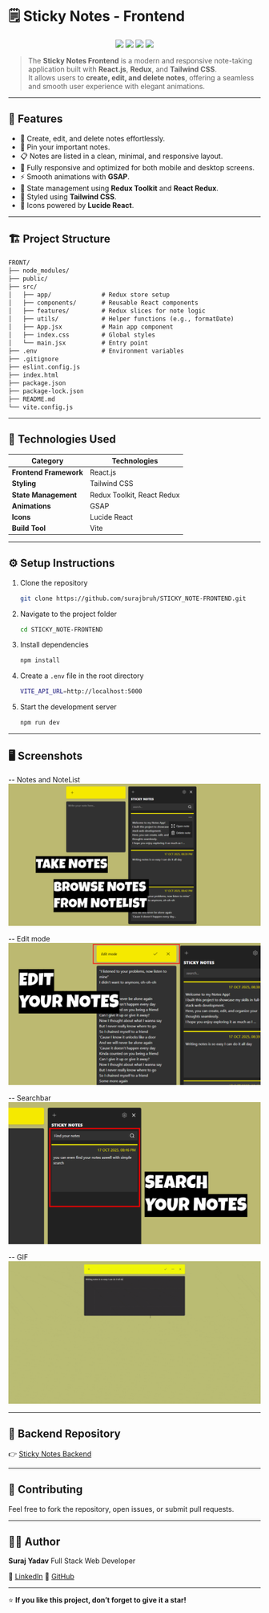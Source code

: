 # 🗒️ Sticky Notes - Frontend

<p align="center">
  <img src="https://img.shields.io/badge/React-20232A?style=for-the-badge&logo=react&logoColor=61DAFB"/>
  <img src="https://img.shields.io/badge/Tailwind_CSS-38B2AC?style=for-the-badge&logo=tailwind-css&logoColor=white"/>
  <img src="https://img.shields.io/badge/Redux-593D88?style=for-the-badge&logo=redux&logoColor=white"/>
  <img src="https://img.shields.io/badge/GSAP-88CE02?style=for-the-badge&logo=greensock&logoColor=white"/>
</p>

>The **Sticky Notes Frontend** is a modern and responsive note-taking application built with **React.js**, **Redux**, and **Tailwind CSS**.  
It allows users to **create, edit, and delete notes**, offering a seamless and smooth user experience with elegant animations.

---

## 🚀 Features

- 📝 Create, edit, and delete notes effortlessly.  
- 📌 Pin your important notes.
- 📋 Notes are listed in a clean, minimal, and responsive layout.  
- 📱 Fully responsive and optimized for both mobile and desktop screens.  
- ⚡ Smooth animations with **GSAP**.  
- 🧭 State management using **Redux Toolkit** and **React Redux**.  
- 💅 Styled using **Tailwind CSS**.  
- 🎨 Icons powered by **Lucide React**.

---

## 🏗️ Project Structure

```
FRONT/
├── node_modules/
├── public/
├── src/
│   ├── app/              # Redux store setup
│   ├── components/       # Reusable React components
│   ├── features/         # Redux slices for note logic
│   ├── utils/            # Helper functions (e.g., formatDate)
│   ├── App.jsx           # Main app component
│   ├── index.css         # Global styles
│   └── main.jsx          # Entry point
├── .env                  # Environment variables
├── .gitignore
├── eslint.config.js
├── index.html
├── package.json
├── package-lock.json
├── README.md
└── vite.config.js
```

---

## 🧰 Technologies Used

| Category | Technologies |
|-----------|---------------|
| **Frontend Framework** | React.js |
| **Styling** | Tailwind CSS |
| **State Management** | Redux Toolkit, React Redux |
| **Animations** | GSAP |
| **Icons** | Lucide React |
| **Build Tool** | Vite |

---

## ⚙️ Setup Instructions

1. Clone the repository  
   ```bash
   git clone https://github.com/surajbruh/STICKY_NOTE-FRONTEND.git
   ```

2. Navigate to the project folder  
   ```bash
   cd STICKY_NOTE-FRONTEND
   ```

3. Install dependencies  
   ```bash
   npm install
   ```

4. Create a `.env` file in the root directory  
   ```bash
   VITE_API_URL=http://localhost:5000
   ```

5. Start the development server  
   ```bash
   npm run dev
   ```

---

## 🖥️ Screenshots

-- Notes and NoteList
![NOTES AND NOTELIST SCREENSHOT](./src/assets/APP_PP.png)

-- Edit mode
![Edit mode screenshot](./src/assets/EDIT_PP.png)

-- Searchbar
![NOTES AND NOTELIST SCREENSHOT](./src/assets/SEARCH_PP.png)

-- GIF
![Demo GIF](./src/assets/CLIP.gif)

---

## 🔗 Backend Repository

👉 [Sticky Notes Backend](https://github.com/surajbruh/STICKY_NOTE-BACKEND)

---

## 🤝 Contributing

Feel free to fork the repository, open issues, or submit pull requests.

---

## 🧑‍💻 Author

**Suraj Yadav**
Full Stack Web Developer  

💼 [LinkedIn](https://www.linkedin.com/in/suraj-yadav-b15a1b36b/)
🔗 [GitHub](https://github.com/surajbruh)

---

⭐ **If you like this project, don’t forget to give it a star!**